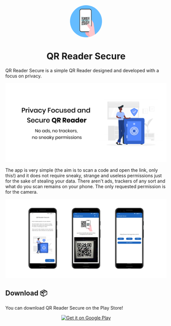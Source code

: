 <div align="center">
  <img style="border-radius: 50%" src="store_assets/ic_launcher-playstore.png" width="100px">
  <h1>QR Reader Secure</h1>
</div>

QR Reader Secure is a simple QR Reader designed and developed with a focus on privacy.

<div align="center">
  <img src="store_assets/banner_eng.png">
</div>


The app is very simple (the aim is to scan a code and open the link, only this!) and it does not require sneaky, strange and useless permissions just for the sake of stealing your data. There aren't ads, trackers of any sort and what do you scan remains on your phone. The only requested permission is for the camera.

<div align="center">
  <img src="store_assets/banner_screen.png">
</div>

## Download 📦

You can download QR Reader Secure on the Play Store!

<div align="center"><a href="https://play.google.com/store/apps/details?id=com.prof18.secureqrreader"><img alt="Get it on Google Play" src="https://play.google.com/intl/en_us/badges/images/generic/en_badge_web_generic.png" width="200px"/></a></div>


